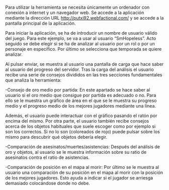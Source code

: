 Para utilizar la herramienta se necesita únicamente un ordenador con conexión a internet y un navegador web. Se accede a la aplicación mediante la dirección URL http://putxi92.webfactional.com/ y se accede a la pantalla principal de la aplicación.


Para iniciar la aplicación, se ha de introducir un nombre de usuario válido del juego. Para este ejemplo, se va a usar al usuario “SmHopeless”. Acto seguido se debe elegir si se ha de analizar al usuario por un rol o por un personaje en específico. Por último se selecciona que temporada se quiere analizar.

Al pulsar enviar, se muestra al usuario una pantalla de carga que hace saber al usuario del progreso del servidor. Tras la carga del análisis el usuario recibe una serie de consejos divididos en las tres secciones fundamentales que analiza la herramienta:

-Consejo de oro medio por partida: En este apartado se hace saber al usuario si el oro medio que consigue por partida es adecuado o no. Para ello se le muestra un gráfico de área en el que se le muestra su progreso medio y el progreso medio de los mejores jugadores mediante una línea.

Además, el usuario puede interactuar con el gráfico pasando el ratón por encima del mismo. Por otra parte, el usuario también recibe consejos acerca de los objetos habituales que suele escoger como por ejemplo si son los correctos. Si no lo son (coloreados de rojo) puede pulsar sobre los mismo para descubrir qué objetos debería elegir.

-Comparación de asesinatos/muertes/asistencias: Después del análisis de oro y objetos, al usuario se le muestra información sobre su ratio de asesinatos contra el ratio de asistencias. 

-Comparación de posición en el mapa al morir: Por último se le muestra al usuario una comparación de su posición en el mapa al morir con la posición de los mejores jugadores. Esto ayuda a indicar si el jugador se arriesga demasiado colocándose donde no debe.










